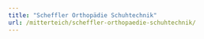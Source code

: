 ```yaml
---
title: "Scheffler Orthopädie Schuhtechnik"
url: /mitterteich/scheffler-orthopaedie-schuhtechnik/
---
```

